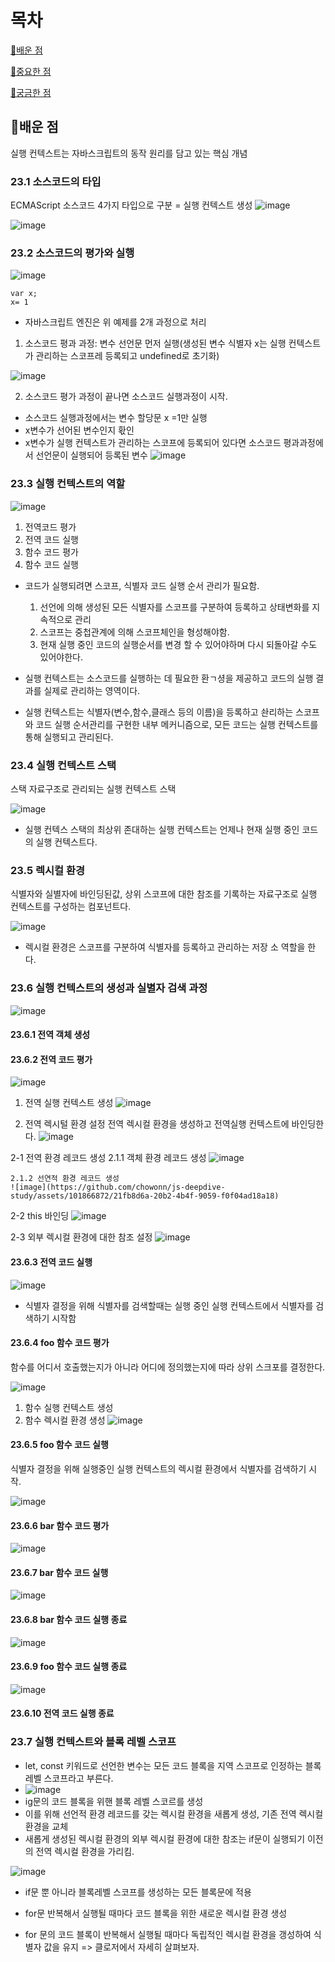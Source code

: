 # 목차

[📗배운 점](#📗배운-점)

[📌중요한 점](#📌중요한-점)

[🤔궁금한 점](#🤔궁금한-점)

## 📗배운 점

실행 컨텍스트는 자바스크립트의 동작 원리를 담고 있는 핵심 개념

### 23.1 소스코드의 타입

ECMAScript 소스코드 4가지 타입으로 구분 = 실행 컨텍스트 생성
![image](https://github.com/chowonn/js-deepdive-study/assets/101866872/bee0c6cd-45b9-4835-8111-454434f85ce8)

![image](https://github.com/chowonn/js-deepdive-study/assets/101866872/438ff323-87fe-46b0-b392-7fc8c1a2df53)

### 23.2 소스코드의 평가와 실행

![image](https://github.com/chowonn/js-deepdive-study/assets/101866872/1dfe95f8-2f97-4bc3-9caa-550dd0672780)

```
var x;
x= 1
```

- 자바스크립트 엔진은 위 예제를 2개 과정으로 처리

1. 소스코드 평과 과정: 변수 선언문 먼저 실행(생성된 변수 식별자 x는 실행 컨텍스트가 관리하는 스코프레 등록되고 undefined로 초기화)

![image](https://github.com/chowonn/js-deepdive-study/assets/101866872/caa1e3fc-682c-41cc-91c7-bec61cc82128)

2. 소스코드 평가 과정이 끝나면 소스코드 실행과정이 시작.

- 소스코드 실행과정에서는 변수 할당문 x =1만 실행
- x변수가 선어된 변수인지 홗인
- x변수가 실행 컨텍스트가 관리하는 스코프에 등록되어 있다면 소스코드 평과과정에서 선언문이 실행되어 등록된 변수
  ![image](https://github.com/chowonn/js-deepdive-study/assets/101866872/ec8ec849-009c-4919-9575-03b291b7e345)

### 23.3 실행 컨텍스트의 역할

![image](https://github.com/chowonn/js-deepdive-study/assets/101866872/9126076c-5cae-44a4-817b-d68001df16cb)

1. 전역코드 평가
2. 전역 코드 실행
3. 함수 코드 평가
4. 함수 코드 실행

- 코드가 실행되려면 스코프, 식별자 코드 실행 순서 관리가 필요함.

  1. 선언에 의해 생성된 모든 식별자를 스코프를 구분하여 등록하고 상태변화를 지속적으로 관리
  2. 스코프는 중첩관계에 의해 스코프체인을 형성해야함.
  3. 현재 실행 중인 코드의 실행순서를 변경 할 수 있어야하며 다시 되돌아갈 수도 있어야한다.

- 실행 컨텍스트는 소스코드를 실행하는 데 필요한 환ㄱ셩을 제공하고 코드의 실행 결과를 실제로 관리하는 영역이다.
- 실행 컨텍스트는 식별자(변수,함수,클래스 등의 이름)을 등록하고 솬리하는 스코프와 코드 실행 순서관리를 구현한 내부 메커니즘으로, 모든 코드는 실행 컨텍스트를 통해 실행되고 관리된다.

### 23.4 실행 컨텍스트 스택

스택 자료구조로 관리되는 실행 컨텍스트 스택

![image](https://github.com/chowonn/js-deepdive-study/assets/101866872/4f8bd06a-9afe-487c-b55e-cc83410e5863)

- 실행 컨텍스 스택의 최상위 존대하는 실행 컨텍스트는 언제나 현재 실행 중인 코드의 실행 컨텍스트다.

### 23.5 렉시컬 환경

식별자와 실별자에 바인딩된값, 상위 스코프에 대한 참조를 기록하는 자료구조로 실행 컨텍스트를 구성하는 컴포넌트다.

![image](https://github.com/chowonn/js-deepdive-study/assets/101866872/4f8bd06a-9afe-487c-b55e-cc83410e5863)

- 렉시컬 환경은 스코프를 구분하여 식별자를 등록하고 관리하는 저장 소 역할을 한다.

### 23.6 실행 컨텍스트의 생성과 실별자 검색 과정

![image](https://github.com/chowonn/js-deepdive-study/assets/101866872/c37177ac-5eac-44dc-98ea-f376b96b2f4c)

#### 23.6.1 전역 객체 생성

#### 23.6.2 전역 코드 평가

![image](https://github.com/chowonn/js-deepdive-study/assets/101866872/47704808-76dd-4d9f-af8b-be99e20b3ffa)

1. 전역 실행 컨텍스트 생성
   ![image](https://github.com/chowonn/js-deepdive-study/assets/101866872/49358796-e7a1-4a4c-9e39-922a11bffb5b)

2. 전역 렉시털 환경 설정
   전역 렉시컬 환경을 생성하고 전역실행 컨텍스트에 바인딩한다.
   ![image](https://github.com/chowonn/js-deepdive-study/assets/101866872/1f7737b8-89ef-473e-915a-73576d84725a)

2-1 전역 환경 레코드 생성
2.1.1 객체 환경 레코드 생성
![image](https://github.com/chowonn/js-deepdive-study/assets/101866872/2827f798-2cda-4f88-8b3c-f9e1c78b519a)

    2.1.2 선연적 환경 레코드 생성
    ![image](https://github.com/chowonn/js-deepdive-study/assets/101866872/21fb8d6a-20b2-4b4f-9059-f0f04ad18a18)

2-2 this 바인딩
![image](https://github.com/chowonn/js-deepdive-study/assets/101866872/62ee43e1-d6cb-46bc-bedf-9cc374b11f1d)

2-3 외부 렉시컬 환경에 대한 참조 설정
![image](https://github.com/chowonn/js-deepdive-study/assets/101866872/195abc68-9ae0-476d-a5ac-bdcf3e419c5d)

#### 23.6.3 전역 코드 실행

![image](https://github.com/chowonn/js-deepdive-study/assets/101866872/bc35d363-3b60-4117-b2f1-2a7ba1c3d0e5)

- 식별자 결정을 위해 식별자를 검색할때는 실행 중인 실행 컨텍스트에서 식별자를 검색하기 시작함

#### 23.6.4 foo 함수 코드 평가

함수를 어디서 호출했는지가 아니라 어디에 정의했는지에 따라 상위 스크포를 결정한다.

![image](https://github.com/chowonn/js-deepdive-study/assets/101866872/32b5d270-e7bc-4eba-af64-edd55f07322e)

1. 함수 실행 컨텍스트 생성
2. 함수 렉시컬 환경 생성
   ![image](https://github.com/chowonn/js-deepdive-study/assets/101866872/031818da-0be4-420a-88cc-bc2c102e0188)

#### 23.6.5 foo 함수 코드 실행

식별자 결정을 위해 실행중인 실행 컨텍스트의 렉시컬 환경에서 식별자를 검색하기 시작.

![image](https://github.com/chowonn/js-deepdive-study/assets/101866872/ba95d15a-26d6-4524-8216-c326cbd05fab)

#### 23.6.6 bar 함수 코드 평가

![image](https://github.com/chowonn/js-deepdive-study/assets/101866872/5bb9587d-eccb-4a66-9695-e637d43dea7f)

#### 23.6.7 bar 함수 코드 실행

![image](https://github.com/chowonn/js-deepdive-study/assets/101866872/6fff83a4-9c6e-4209-930a-5681fe1e86ad)

#### 23.6.8 bar 함수 코드 실행 종료

![image](https://github.com/chowonn/js-deepdive-study/assets/101866872/a1635e69-dde9-41ca-8c61-96c378cb85e9)

#### 23.6.9 foo 함수 코드 실행 종료

![image](https://github.com/chowonn/js-deepdive-study/assets/101866872/41f8b27c-ebc4-4ac0-a54e-53968a6a8f3b)

#### 23.6.10 전역 코드 실행 종료

### 23.7 실행 컨텍스트와 블록 레벨 스코프

- let, const 키워드로 선언한 변수는 모든 코드 블록을 지역 스코프로 인정하는 블록 레벨 스코프라고 부른다.
- ![image](https://github.com/chowonn/js-deepdive-study/assets/101866872/34b18672-574a-4f73-a98c-4099b2240659)
- ig문의 코드 블록을 위핸 블록 레벨 스코르를 생성
- 이를 위해 선언적 환경 레코드를 갖는 렉시컬 환경을 새롭게 생성, 기존 전역 렉시컬 환경을 교체
- 새롭게 생성된 렉시컬 환경의 외부 렉시컬 환경에 대한 참조는 if문이 실행되기 이전의 전역 렉시컬 환경을 가리킴.

![image](https://github.com/chowonn/js-deepdive-study/assets/101866872/7b71214c-2af5-4d5a-84a3-cd0d37ec0d31)

- if문 뿐 아니라 블록레벨 스코프를 생성하는 모든 블록문에 적용

- for문 반복해서 실행될 때마다 코드 블록을 위한 새로운 렉시컬 환경 생성
- for 문의 코드 블록이 반복해서 실행될 때마다 독립적인 렉시컬 환경을 갱성하여 식별자 값을 유지 => 클로저에서 자세히 살펴보자.
